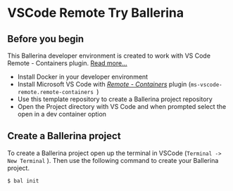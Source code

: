 # VSCode Remote Try Ballerina

## Before you begin

This Ballerina developer environment is created to work with VS Code Remote - Containers plugin. [Read more...](https://code.visualstudio.com/docs/remote/containers) 

- Install Docker in your developer environment
- Install Microsoft VS Code with *[Remote - Containers](https://marketplace.visualstudio.com/items?itemName=ms-vscode-remote.remote-containers)* plugin (`ms-vscode-remote.remote-containers
`)
- Use this template repository to create a Ballerina project repository
- Open the Project directory with VS Code and when prompted select the open in a dev container option

## Create a Ballerina project

To create a Ballerina project open up the terminal in VSCode (`Terminal -> New Terminal` ). Then use the following command to create your Ballerina project.

```bash
$ bal init
```




